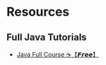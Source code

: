 # Resources


## Full Java Tutorials

- [Java Full Course ☕【𝙁𝙧𝙚𝙚】](https://www.youtube.com/watch?v=xk4_1vDrzzo)